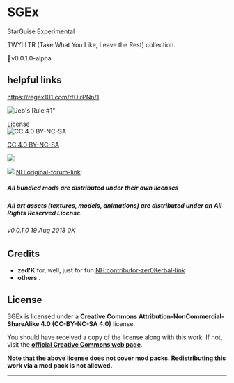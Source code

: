 # SGEx
StarGuise Experimental


TWYLLTR (Take What You Like, Leave the Rest) collection.  
 
📌v0.0.1.0-alpha 

## helpful links
https://regex101.com/r/OirPNn/1



![Jeb's Rule #1"](https://ic.pics.livejournal.com/asaratov/25113347/1448500/1448500_original.jpg   "Jeb's Rule #1") 


License  
![[CC 4.0 BY-NC-SA](https://creativecommons.org/licenses/by-nc-sa/4.0/)](https://i.creativecommons.org/l/by-nc-sa/4.0/88x31.png "CC 4.0 BY-NC-SA")

[CC 4.0 BY-NC-SA](https://creativecommons.org/licenses/by-nc-sa/4.0/)

![][NH:shield-version]

![][NH:shield-license]
[NH:original-forum-link]: 

##### All bundled mods are distributed under their own licenses
##### All art assets (textures, models, animations) are distributed under an All Rights Reserved License.

###### v0.0.1.0 19 Aug 2018 0K
## Credits

  * **zed'K** for, well, just for fun.[NH:contributor-zer0Kerbal-link]
  * **others** .

## License

SGEx is licensed under a **Creative Commons Attribution-NonCommercial-ShareAlike 4.0 (CC-BY-NC-SA 4.0)** license.

You should have received a copy of the license along with this work. If not, visit the **[official Creative Commons web page][NH:cc-license-link]**.

**Note that the above license does not cover mod packs. Redistributing this work via a mod pack is not allowed.**

***

[NH:cc-license-link]:           https://creativecommons.org/licenses/by-nc-sa/4.0
[NH:contributor-zer0Kerbal-link]: https://github.com/zer0Kerbal
[NH:original-forum-link]:       http://forum.kerbalspaceprogram.com/index.php
[NH:shield-license]:            https://img.shields.io/badge/License-CC--BY--NC--SA%204.0-green.svg
[NH:shield-version]:            https://img.shields.io/badge/KSP%20Version-1.7.2-brightgreen.svg?style=popout-square&logo=appveyor
